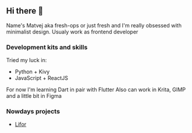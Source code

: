 ## Hi there 👋
Name's Matvej aka fresh-ops or just fresh and I'm really obsessed with minimalist design. 
Usualy work as frontend developer

### Development kits and skills
Tried my luck in:
- Python + Kivy
- JavaScript + ReactJS

For now I'm learning Dart in pair with Flutter
Also can work in Krita, GIMP and a little bit in Figma

### Nowdays projects
- [Lifor](https://github.com/ReisG/Lifor)


<!--
**fresh-ops/fresh-ops** is a ✨ _special_ ✨ repository because its `README.md` (this file) appears on your GitHub profile.

Here are some ideas to get you started:

- 🔭 I’m currently working on ...
- 🌱 I’m currently learning ...
- 👯 I’m looking to collaborate on ...
- 🤔 I’m looking for help with ...
- 💬 Ask me about ...
- 📫 How to reach me: ...
- 😄 Pronouns: ...
- ⚡ Fun fact: ...
-->

